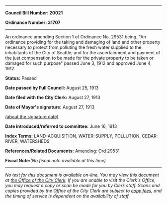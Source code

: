 

********

**Council Bill Number: 20021**
   
**Ordinance Number: 31707**
********

 An ordinance amending Section 1 of Ordinance No. 29531 being, "An ordinance providing for the taking and damaging of land and other property necessary to protect from polluting the fresh water supplied to the inhabitants of the City of Seattle; and for the ascertainment and payment of the just compensation to be made for the private property to be taken or damaged for such purpose" passed June 3, 1912 and approved June 4, 1912.

**Status:** Passed
   
**Date passed by Full Council:** August 25, 1913
   
**Date filed with the City Clerk:** August 27, 1913
   
**Date of Mayor's signature:** August 27, 1913
   
[(about the signature date)](/~public/approvaldate.htm)
   
   
   
**Date introduced/referred to committee:** June 16, 1913
   
   
**Index Terms:** LAND-ACQUISITION, WATER-SUPPLY, POLLUTION, CEDAR-RIVER, WATERSHEDS

**References/Related Documents:** Amending: Ord 29531

**Fiscal Note:**_(No fiscal note available at this time)_
********

_No text for this document is available on-line. You may view this document at [the Office of the City Clerk](http://www.seattle.gov/leg/clerk/contactUs.htm). If you are unable to visit the Clerk's Office, you may request a copy or scan be made for you by Clerk staff. Scans and copies provided by the Office of the City Clerk are subject to [copy fees](http://clerk.seattle.gov/~public/clerkfees.htm), and the timing of service is dependent on the availability of staff._

